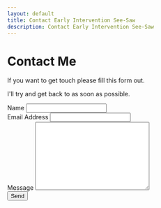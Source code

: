 ```yaml
---
layout: default
title: Contact Early Intervention See-Saw
description: Contact Early Intervention See-Saw
---
```


<div id="contact">
  <h1 class="pageTitle">Contact Me</h1>
  <div class="contactContent">
    <p class="intro">If you want to get touch please fill this form out.</p>
    <p>I'll try and get back to as soon as possible.</p>
  </div>
  <form action="http://formspree.io/clairelrowland@gmail.com" method="POST">
    <label for="name">Name</label>    
    <input type="text" id="name" name="name" class="full-width"><br>
    <label for="email">Email Address</label>
    <input type="email" id="email" name="_replyto" class="full-width"><br>
    <label for="message">Message</label>
    <textarea name="message" id="message" cols="30" rows="10" class="full-width"></textarea><br>
    <input type="submit" value="Send" class="button">
  </form>
</div>
